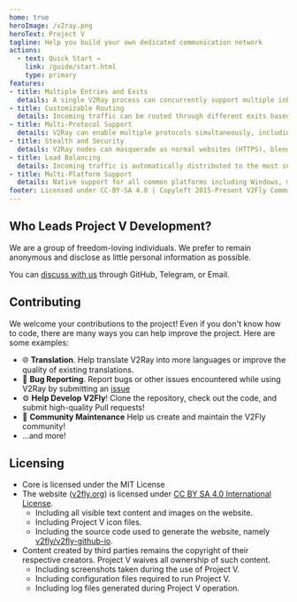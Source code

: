 ```yaml
---
home: true
heroImage: /v2ray.png
heroText: Project V
tagline: Help you build your own dedicated communication network
actions:
  - text: Quick Start →
    link: /guide/start.html
    type: primary
features:
- title: Multiple Entries and Exits
  details: A single V2Ray process can concurrently support multiple inbound and outbound protocols, each operating independently.
- title: Customizable Routing
  details: Incoming traffic can be routed through different exits based on configuration. Easily implement traffic splitting by region or domain name to achieve optimal network performance.
- title: Multi-Protocol Support
  details: V2Ray can enable multiple protocols simultaneously, including Socks, HTTP, Shadowsocks, Trojan, Vmess, VLESS, and more. Each protocol can be configured with its own transport layer, such as TCP, mKCP, QUIC, gRPC, and WebSocket.
- title: Stealth and Security
  details: V2Ray nodes can masquerade as normal websites (HTTPS), blending their traffic with regular web traffic to avoid third-party interference, while providing packet obfuscation and replay protection features.
- title: Load Balancing
  details: Incoming traffic is automatically distributed to the most suitable exit points using probing strategies and weighted algorithms.
- title: Multi-Platform Support
  details: Native support for all common platforms including Windows, macOS, and Linux, with third-party support available for mobile platforms.
footer: Licensed under CC-BY-SA 4.0 | Copyleft 2015-Present V2Fly Community
---
```


## Who Leads Project V Development?

We are a group of freedom-loving individuals. We prefer to remain anonymous and disclose as little personal information as possible.

You can [discuss with us](guide/help.md) through GitHub, Telegram, or Email.

## Contributing

We welcome your contributions to the project! Even if you don't know how to code, there are many ways you can help improve the project. Here are some examples:

- 🌐 **Translation**. Help translate V2Ray into more languages or improve the quality of existing translations.
- 🐛 **Bug Reporting**. Report bugs or other issues encountered while using V2Ray by submitting an [issue](https://github.com/v2fly/v2ray-core)
- ⚙️ **Help Develop V2Fly**! Clone the repository, check out the code, and submit high-quality Pull requests!
- 📆 **Community Maintenance** Help us create and maintain the V2Fly community!
- ...and more!

## Licensing

- Core is licensed under the MIT License
- The website ([v2fly.org](https://www.v2fly.org/)) is licensed under [CC BY SA 4.0 International License](https://creativecommons.org/licenses/by-sa/4.0/).
    * Including all visible text content and images on the website.
    * Including Project V icon files.
    * Including the source code used to generate the website, namely [v2fly/v2fly-github-io](https://github.com/v2fly/v2fly-github-io).
- Content created by third parties remains the copyright of their respective creators. Project V waives all ownership of such content.
    * Including screenshots taken during the use of Project V.
    * Including configuration files required to run Project V.
    * Including log files generated during Project V operation.
